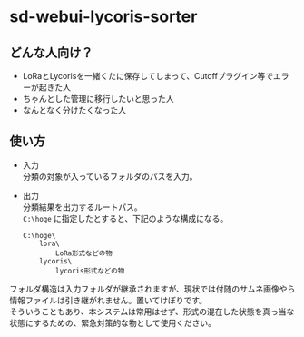 # sd-webui-lycoris-sorter

## どんな人向け？

- LoRaとLycorisを一緒くたに保存してしまって、Cutoffプラグイン等でエラーが起きた人
- ちゃんとした管理に移行したいと思った人
- なんとなく分けたくなった人

## 使い方

- 入力  
    分類の対象が入っているフォルダのパスを入力。

- 出力  
    分類結果を出力するルートパス。  
    `C:\hoge` に指定したとすると、下記のような構成になる。  

    ```
    C:\hoge\
        lora\
            LoRa形式などの物
        lycoris\
            lycoris形式などの物
    ```

フォルダ構造は入力フォルダが継承されますが、現状では付随のサムネ画像やら情報ファイルは引き継がれません。置いてけぼりです。  
そういうこともあり、本システムは常用はせず、形式の混在した状態を真っ当な状態にするための、緊急対策的な物として使用ください。
